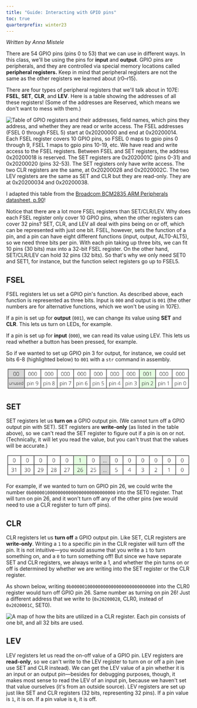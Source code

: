 ```yaml
---
title: "Guide: Interacting with GPIO pins"
toc: true
quarterprefix: winter23
---
```


_Written by Anna Mistele_

There are 54 GPIO pins (pins 0 to 53) that we can use in different ways. In this class, we'll be using the pins for **input** and **output**. 
GPIO pins are peripherals, and they are controlled via special memory locations called **peripheral registers.** Keep in mind that peripheral 
registers are not the same as the other registers we learned about (r0–r15).

There are four types of peripheral registers that we'll talk about in 107E: **FSEL**,  **SET**, **CLR**, and **LEV**. Here is a table showing
the addresses of all these registers! (Some of the addresses are Reserved, which means we don't want to mess with them.)

![Table of GPIO registers and their addresses, field names, which pins they address, and whether they are read or write access.
The FSEL addresses (FSEL 0 through FSEL 5) start at 0x20200000 and end at 0x20200014. Each FSEL register covers 10 GPIO pins, so
FSEL 0 maps to gpio pins 0 through 9, FSEL 1 maps to gpio pins 10-19, etc. We have read and write access to the FSEL registers.
Between FSEL and SET registers, the address 0x20200018 is reserved. The SET registers are 0x2020001C (pins 0-31) and 0x20200020
(pins 32-53). The SET registers only have write access. The two CLR registers are the same, at 0x20200028 and 0x2020002C.
The two LEV registers are the same as SET and CLR but they are read-only. They are at 0x20200034 and 0x20200038.](guides/images/gpio-registers.png)

I adapted this table from the [Broadcom BCM2835 ARM Peripherals datasheet, p.90](https://www.raspberrypi.org/app/uploads/2012/02/BCM2835-ARM-Peripherals.pdf)!

Notice that there are a lot more FSEL registers than SET/CLR/LEV. Why does each FSEL register only cover 10 GPIO pins, when the other registers
can cover 32 pins? SET, CLR, and LEV all deal with pins being on or off, which can be represented with just one bit. FSEL, however, sets the function 
of a pin, and a pin can have eight different functions (input, output, ALT0-ALT5), so we need three bits per pin. With each pin taking up three bits,
we can fit 10 pins (30 bits) max into a 32-bit FSEL register. On the other hand, SET/CLR/LEV can hold 32 pins (32 bits). So that's why we only need SET0 
and SET1, for instance, but the function select registers go up to FSEL5.

## FSEL

FSEL registers let us set a GPIO pin's function. As described above, each function is represented as three bits. Input is `000` and output is `001` (the 
other numbers are for alternative functions, which we won't be using in 107E). 

If a pin is set up for **output** (`001`), we can change its value using **SET** and **CLR**. This lets us turn on LEDs, for example.

If a pin is set up for **input** (`000`), we can read its value using LEV. This lets us read whether a button has been pressed, for example.

So if we wanted to set up GPIO pin 3 for output, for instance, we could set bits 6-8 (highlighted below) to `001` with a `str` command in assembly.

![A map of how the bits are utilized in an FSEL register. Each pin consists of three bits, and the two most significant bits are unused.](guides/images/gpio-fsel.png)

## SET

SET registers let us **turn on** a GPIO output pin. (We cannot turn off a GPIO output pin with SET). SET registers are **write-only** (as listed in the table above), 
so we can't read the SET register to figure out if a pin is on or not. (Technically, it will let you read the value, but you can't trust that the values will be accurate.) 

![A map of how the bits are utilized in a SET register. Each pin consists of one bit, and all 32 bits are used.](guides/images/gpio-set.png)

For example, if we wanted to turn on GPIO pin 26, we could write the number `0b00000100000000000000000000000000` into the SET0 register. That will turn on pin 26, 
and it won't turn off any of the other pins (we would need to use a CLR register to turn off pins).

## CLR

CLR registers let us **turn off** a GPIO output pin. Like SET, CLR registers are **write-only**. Writing a `1` to a specific pin in the CLR register will turn off 
the pin. It is not intuitive—you would assume that you write a `1` to turn something on, and a `0` to turn something off! But since we have separate SET and CLR 
registers, we always write a 1, and whether the pin turns on or off is determined by whether we are writing into the SET register or the CLR register.

As shown below, writing `0b00000100000000000000000000000000` into the CLR0 register would turn off GPIO pin 26. Same number as turning on pin 26! Just a different 
address that we write to (`0x20200028`, CLR0, instead of `0x2020001C`, SET0).

![A map of how the bits are utilized in a CLR register. Each pin consists of one bit, and all 32 bits are used.](guides/images/gpio-clr.png)

## LEV

LEV registers let us read the on-off value of a GPIO pin. LEV registers are **read-only**, so we can't write to the LEV register to turn on or off a pin (we use SET 
and CLR instead). We can get the LEV value of a pin whether it is an input or an output pin—besides for debugging purposes, though, it makes most sense to read the 
LEV of an input pin, because we haven't set that value ourselves (it's from an outside source). LEV registers are set up just like SET and CLR registers (32 bits, 
representing 32 pins). If a pin value is `1`, it is on. If a pin value is `0`, it is off.

